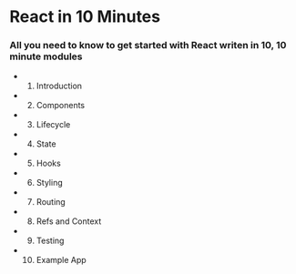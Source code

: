 # React in 10 Minutes

### All you need to know to get started with React writen in 10, 10 minute modules

- 1. Introduction
- 2. Components
- 3. Lifecycle
- 4. State
- 5. Hooks
- 6. Styling
- 7. Routing
- 8. Refs and Context
- 9. Testing
- 10. Example App
